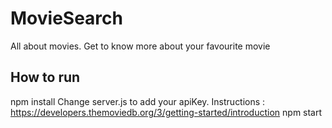 # MovieSearch
All about movies. Get to know more about your favourite movie
## How to run
npm install
Change server.js to add your apiKey. Instructions : https://developers.themoviedb.org/3/getting-started/introduction
npm start